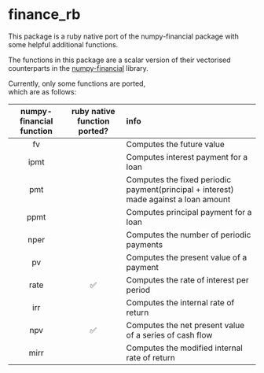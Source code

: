 # finance_rb

This package is a ruby native port of the numpy-financial package with some helpful additional functions.

The functions in this package are a scalar version of their vectorised counterparts in  the [numpy-financial](https://github.com/numpy/numpy-financial) library.

Currently, only some functions are ported,  
which are as follows:  

| numpy-financial function     | ruby native function ported?   | info|
|:------------------------:    |:------------------:  | :------------------|
| fv                           |       |   Computes the  future value|
| ipmt                         |       |   Computes interest payment for a loan|
| pmt                          |       |   Computes the fixed periodic payment(principal + interest) made against a loan amount|
| ppmt                         |       |   Computes principal payment for a loan|
| nper                         |       |    Computes the number of periodic payments|
| pv                           |       |   Computes the present value of a payment|
| rate                         |   ✅  |    Computes the rate of interest per period|
| irr                          |       |    Computes the internal rate of return|
| npv                          |  ✅   |   Computes the net present value of a series of cash flow|
| mirr                         |       |    Computes the modified internal rate of return|